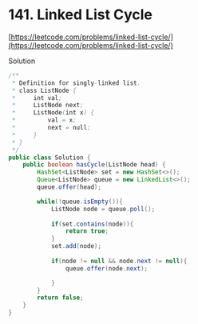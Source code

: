 # 141. Linked List Cycle

[https://leetcode.com/problems/linked-list-cycle/](https://leetcode.com/problems/linked-list-cycle/)  
  
Solution

```java
/**
 * Definition for singly-linked list.
 * class ListNode {
 *     int val;
 *     ListNode next;
 *     ListNode(int x) {
 *         val = x;
 *         next = null;
 *     }
 * }
 */
public class Solution {
    public boolean hasCycle(ListNode head) {
        HashSet<ListNode> set = new HashSet<>();
        Queue<ListNode> queue = new LinkedList<>();
        queue.offer(head);

        while(!queue.isEmpty()){
            ListNode node = queue.poll();
            
            if(set.contains(node)){
                return true;
            }
            set.add(node);
            
            if(node != null && node.next != null){
                queue.offer(node.next);

            }
        }
        return false;
    }
}
```

